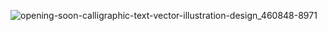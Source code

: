 ![opening-soon-calligraphic-text-vector-illustration-design_460848-8971](https://github.com/Discord-Atolye/.github/assets/70329389/51e8a16c-4f54-4197-9df3-46f60ab0259a)
